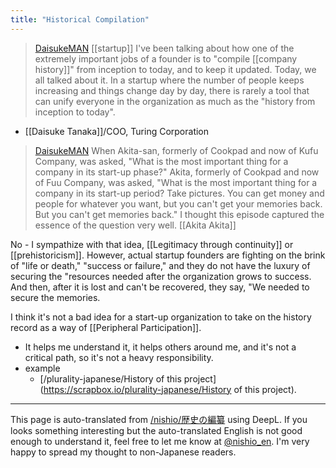 ```yaml
---
title: "Historical Compilation"
---
```


> [DaisukeMAN](https://x.com/DaisukeMAN/status/1813556510116720886) [[startup]] I've been talking about how one of the extremely important jobs of a founder is to "compile [[company history]]" from inception to today, and to keep it updated. Today, we all talked about it. In a startup where the number of people keeps increasing and things change day by day, there is rarely a tool that can unify everyone in the organization as much as the "history from inception to today".
- [[Daisuke Tanaka]]/COO, Turing Corporation

> [DaisukeMAN](https://x.com/DaisukeMAN/status/1813558209493291151) When Akita-san, formerly of Cookpad and now of Kufu Company, was asked, "What is the most important thing for a company in its start-up phase?" Akita, formerly of Cookpad and now of Fuu Company, was asked, "What is the most important thing for a company in its start-up period? Take pictures. You can get money and people for whatever you want, but you can't get your memories back. But you can't get memories back." I thought this episode captured the essence of the question very well.
[[Akita Akita]]

No - I sympathize with that idea, [[Legitimacy through continuity]] or [[prehistoricism]].
However, actual startup founders are fighting on the brink of "life or death," "success or failure," and they do not have the luxury of securing the "resources needed after the organization grows to success.
And then, after it is lost and can't be recovered, they say, "We needed to secure the memories.

I think it's not a bad idea for a start-up organization to take on the history record as a way of [[Peripheral Participation]].
- It helps me understand it, it helps others around me, and it's not a critical path, so it's not a heavy responsibility.
- example
    - [/plurality-japanese/History of this project](https://scrapbox.io/plurality-japanese/History of this project).

---
This page is auto-translated from [/nishio/歴史の編纂](https://scrapbox.io/nishio/歴史の編纂) using DeepL. If you looks something interesting but the auto-translated English is not good enough to understand it, feel free to let me know at [@nishio_en](https://twitter.com/nishio_en). I'm very happy to spread my thought to non-Japanese readers.